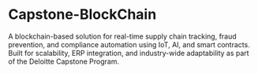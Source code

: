 # Capstone-BlockChain
A blockchain-based solution for real-time supply chain tracking, fraud prevention, and compliance automation using IoT, AI, and smart contracts. Built for scalability, ERP integration, and industry-wide adaptability as part of the Deloitte Capstone Program.
